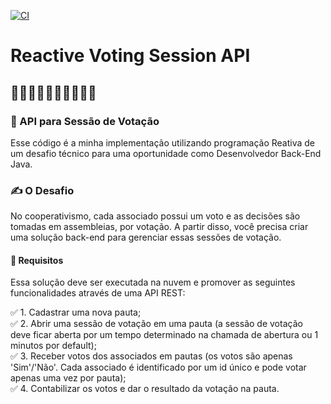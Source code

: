 [![CI](https://github.com/gustavoteixeiradev/Reactive-Voting-Session-API/actions/workflows/devops.yml/badge.svg)](https://github.com/gustavoteixeiradev/Reactive-Voting-Session-API/actions/workflows/devops.yml)

# Reactive Voting Session API

## 🙋‍♂️🙋‍♀️🙋💁💁‍♂️💁‍♀️

### 🧙 API para Sessão de Votação 

Esse código é a minha implementação utilizando programação Reativa de um desafio técnico para uma oportunidade como
Desenvolvedor Back-End Java.

### ✍️ O Desafio

No cooperativismo, cada associado possui um voto e as decisões são tomadas em assembleias, por votação. A partir disso,
você precisa criar uma solução back-end para gerenciar essas sessões de votação.

#### 📝 Requisitos

Essa solução deve ser executada na nuvem e promover as seguintes funcionalidades através de uma API REST:

✅ 1. Cadastrar uma nova pauta;
<br>
✅ 2. Abrir uma sessão de votação em uma pauta (a sessão de votação deve ficar aberta por um tempo determinado na chamada
de abertura ou 1 minutos por default);
<br>
✅ 3. Receber votos dos associados em pautas (os votos são apenas 'Sim'/'Não'. Cada associado é identificado por um id
único e pode votar apenas uma vez por pauta);
<br>
✅ 4. Contabilizar os votos e dar o resultado da votação na pauta. 


